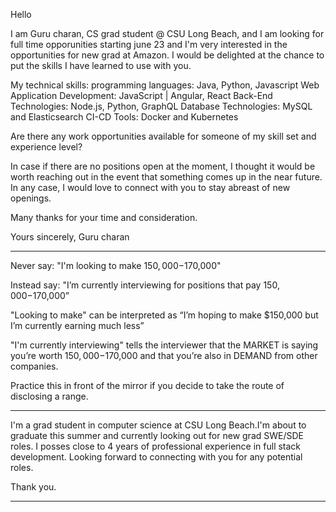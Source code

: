 Hello 

I am Guru charan, CS grad student @ CSU Long Beach, and I am looking for full time opporunities starting june 23 and I'm very interested in the opportunities for new grad at Amazon.
I would be delighted at the chance to put the skills I have learned to use with you.

My technical skills:
    programming languages: Java, Python, Javascript
    Web Application Development:    JavaScript | Angular, React
    Back-End Technologies: 			Node.js, Python, GraphQL
    Database Technologies: 			MySQL and Elasticsearch
    CI-CD Tools: 				Docker and Kubernetes

Are there any work opportunities available for someone of my skill set and experience level? 

In case if there are no positions open at the moment, I thought it would be worth reaching out in the event that something comes up in the near future. 
In any case, I would love to connect with you to stay abreast of new openings. 

Many thanks for your time and consideration. 

Yours sincerely,
Guru charan

-----------------------------------------------------------------
Never say: "I'm looking to make $150,000-$170,000"

Instead say: "I’m currently interviewing for positions that pay $150,000-$170,000”

"Looking to make" can be interpreted as “I’m hoping to make $150,000 but I’m currently earning much less”

"I'm currently interviewing" tells the interviewer that the MARKET is saying you’re worth $150,000-$170,000 and that you’re also in DEMAND from other companies.

Practice this in front of the mirror if you decide to take the route of disclosing a range.

_______________________________

I'm a grad student in computer science at CSU Long Beach.I'm about to graduate this summer and currently looking out for new grad SWE/SDE roles.
I posses close to 4 years of professional experience in full stack development.
Looking forward to connecting with you for any potential roles.

Thank you.

__________________________________